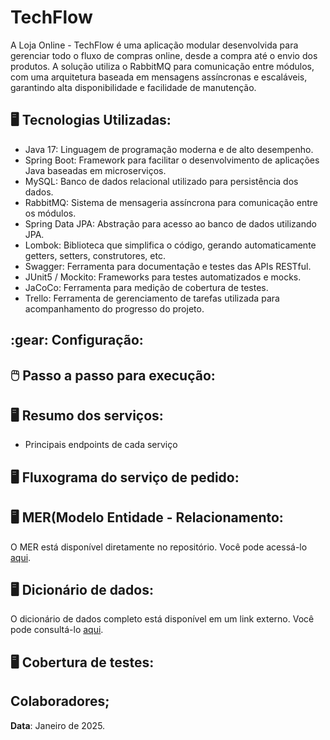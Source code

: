 # TechFlow

A Loja Online - TechFlow é uma aplicação modular desenvolvida para gerenciar todo o fluxo de compras online, desde a compra até o envio dos produtos. A solução utiliza o RabbitMQ para comunicação entre módulos, com uma arquitetura baseada em mensagens assíncronas e escaláveis, garantindo alta disponibilidade e facilidade de manutenção.

## :desktop_computer: Tecnologias Utilizadas: 

* Java 17:  Linguagem de programação moderna e de alto desempenho. 
* Spring Boot: Framework para facilitar o desenvolvimento de aplicações Java baseadas em microserviços.
* MySQL: Banco de dados relacional utilizado para persistência dos dados.
* RabbitMQ: Sistema de mensageria assíncrona para comunicação entre os módulos.
* Spring Data JPA: Abstração para acesso ao banco de dados utilizando JPA.
* Lombok: Biblioteca que simplifica o código, gerando automaticamente getters, setters, construtores, etc.
* Swagger: Ferramenta para documentação e testes das APIs RESTful.
* JUnit5 / Mockito: Frameworks para testes automatizados e mocks.
* JaCoCo: Ferramenta para medição de cobertura de testes.
* Trello: Ferramenta de gerenciamento de tarefas utilizada para acompanhamento do progresso do projeto.

<h2 id="config">:gear: Configuração:</h2>


## :computer_mouse: Passo a passo para execução: 
## :desktop_computer: Resumo dos serviços: 
* Principais endpoints de cada serviço
## :desktop_computer: Fluxograma do serviço de pedido: 
## :desktop_computer: MER(Modelo Entidade - Relacionamento: 
O MER está disponível diretamente no repositório. Você pode acessá-lo [aqui](https://github.com/thiago-ribeiro1/TechFlow/blob/main/MER%20-%20PROJETO%20FINAL.mwb).
## :desktop_computer: Dicionário de dados: 
O dicionário de dados completo está disponível em um link externo. Você pode consultá-lo [aqui](https://docs.google.com/document/d/1_woi1staEsMuYv_biN4-PxKxfLLe0EO2o6mUcsZBVeg/edit?usp=sharing).




## :desktop_computer: Cobertura de testes: 
## Colaboradores;



**Data**: Janeiro de 2025.
